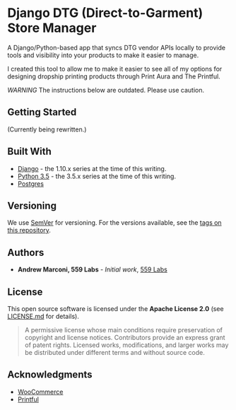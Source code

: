 # Django DTG (Direct-to-Garment) Store Manager

A Django/Python-based app that syncs DTG vendor APIs locally to provide tools and visibility into your products to make it easier to manage.

I created this tool to allow me to make it easier to see all of my options for designing dropship printing products through Print Aura and The Printful.

*WARNING* The instructions below are outdated. Please use caution.

## Getting Started

(Currently being rewritten.)

<!-- These instructions will get you a copy of the project up and running on your local machine for development and testing purposes.


### Prerequisites

*  [Docker Engine and Docker Composer](https://docs.docker.com)


### Installing


#### Step 1
Clone the repository.

#### Step 2
Build "web" first. This will install all the packages required using `pip` (these are listed in the [requirements.txt](./web/requirements.txt) file in case you're interested). This will probably take a little bit of time.
```
$ docker-compose build web
```

#### Step 3
Now, you're ready to bring everything up:
```
$ docker-compose up -d ; docker-compose logs -f
```

#### Step 4
In another terminal window, run the following:
```
$ docker-compose run --rm web /bin/bash
root@xxxxxxxxxxxx:/code# ./manage.py migrate
root@xxxxxxxxxxxx:/code# ./manage.py createsuperuser
root@xxxxxxxxxxxx:/code# ./manage.py shell_plus
```
This will set up the database and then create a super user (I've left this as an interactive activity so that you can set your own credentials), and then drop you into an interactive shell.

#### Step 5
If all has gone well, you should now be able to visit your site at:  ```http://localhost:8015/``` and the admin interface at ```http://localhost:8015/admin```

#### Step 6
You might notice that no products show up on the public side. This is by design. I wanted the ability to organize products into my own categories (since sometimes the Print Aura products are categorized in odd ways). In the admin interface, simply create **Local Product Groups** and then assign **Products** to them. These will now show up in the public UI.


## Depreciated Products
Something you'll find is that there are "depreciated" products mixed in. You can move them to their own group with the following snippet in the interactive shell:
```
>>> lpg = LocalProductGroup(name="Depreciated", slug='depreciated')
>>> lpg.save()
>>> for p in Product.objects.filter(name__contains='depreciated'):
...     p.localproductgroup = lpg
...     p.save()
``` -->

## Built With

* [Django](https://docs.djangoproject.com/en/1.10/) - the 1.10.x series at the time of this writing.
* [Python 3.5](https://docs.python.org/3/) - the 3.5.x series at  the time of this writing.
* [Postgres](https://www.postgresql.org/docs/)


## Versioning

We use [SemVer](http://semver.org/) for versioning. For the versions available, see the [tags on this repository](https://github.com/559labs/django-dtg-store-manager/tags).


## Authors

* **Andrew Marconi, 559 Labs** - *Initial work*, [559 Labs](https://github.com/559Labs)


## License

This open source software is licensed under the **Apache License 2.0** (see [LICENSE.md](LICENSE.md) for details).

  > A permissive license whose main conditions require preservation of copyright and license notices. Contributors provide an express grant of patent rights. Licensed works, modifications, and larger works may be distributed under different terms and without source code.


## Acknowledgments

* [WooCommerce](http://woocommerce.com/)
* [Printful](http://printful.com/)
